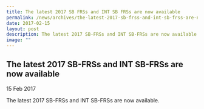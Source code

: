 ```yaml
---
title: The latest 2017 SB FRSs and INT SB FRSs are now available
permalink: /news/archives/the-latest-2017-sb-frss-and-int-sb-frss-are-now-available/
date: 2017-02-15
layout: post
description: The latest 2017 SB-FRSs and INT SB-FRSs are now available
image: ""
---
```

The latest 2017 SB-FRSs and INT SB-FRSs are now available
---------------------------------------------------------

15 Feb 2017

The latest 2017 SB-FRSs and INT SB-FRSs are now available.
